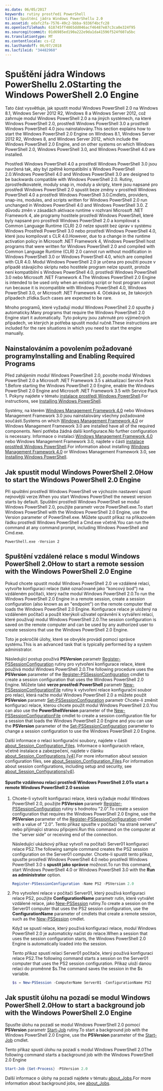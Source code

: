 ```yaml
---
ms.date: 06/05/2017
keywords: rutiny prostředí PowerShell
title: Spuštění jádra Windows PowerShellu 2.0
ms.assetid: edafc2fa-7576-49c2-bbba-9336f4bcfc28
ms.openlocfilehash: 618745ff4865dd046acf46487e87c3ca0e324f95
ms.sourcegitcommit: 01d6985ed190a222e9da1da41596f524f607a5bc
ms.translationtype: MT
ms.contentlocale: cs-CZ
ms.lasthandoff: 06/07/2018
ms.locfileid: "34482960"
---
```

# <a name="starting-the-windows-powershell-20-engine"></a><span data-ttu-id="e1374-103">Spuštění jádra Windows PowerShellu 2.0</span><span class="sxs-lookup"><span data-stu-id="e1374-103">Starting the Windows PowerShell 2.0 Engine</span></span>

<span data-ttu-id="e1374-104">Tato část vysvětluje, jak spustit modul Windows PowerShell 2.0 na Windows 8.1, Windows Server 2012 R2, Windows 8 a Windows Server 2012, což zahrnuje modul Windows PowerShell 2.0 a na jiných systémech, na které Windows PowerShell 2.0, prostředí Windows PowerShell 3.0 a prostředí Windows PowerShell 4.0 jsou nainstalovány.</span><span class="sxs-lookup"><span data-stu-id="e1374-104">This section explains how to start the Windows PowerShell 2.0 Engine on Windows 8.1, Windows Server 2012 R2, Windows 8, and Windows Server 2012, which include the Windows PowerShell 2.0 Engine, and on other systems on which Windows PowerShell 2.0, Windows PowerShell 3.0, and Windows PowerShell 4.0 are installed.</span></span>

<span data-ttu-id="e1374-105">Prostředí Windows PowerShell 4.0 a prostředí Windows PowerShell 3.0 jsou navržená tak, aby byl zpětně kompatibilní s Windows PowerShell 2.0.</span><span class="sxs-lookup"><span data-stu-id="e1374-105">Windows PowerShell 4.0 and Windows PowerShell 3.0 are designed to be backwards compatible with Windows PowerShell 2.0.</span></span> <span data-ttu-id="e1374-106">Rutiny, zprostředkovatelé, moduly snap in, moduly a skripty, které jsou napsané pro prostředí Windows PowerShell 2.0 spustit beze změny v prostředí Windows PowerShell 4.0 a prostředí Windows PowerShell 3.0.</span><span class="sxs-lookup"><span data-stu-id="e1374-106">Cmdlets, providers, snap-ins, modules, and scripts written for Windows PowerShell 2.0 run unchanged in Windows PowerShell 4.0 and Windows PowerShell 3.0.</span></span> <span data-ttu-id="e1374-107">Z důvodu změn v zásadách aktivace runtime v rozhraní Microsoft .NET Framework 4, ale programy hostitele prostředí Windows PowerShell, které byly napsané pro prostředí Windows PowerShell 2.0 a kompilovat s Common Language Runtime (CLR) 2.0 nelze spustit bez úprav v systému Windows Prostředí PowerShell 3.0 nebo prostředí Windows PowerShell 4.0, které jsou kompilovat s CLR 4.0.</span><span class="sxs-lookup"><span data-stu-id="e1374-107">However, due to a change in the runtime activation policy in Microsoft .NET Framework 4, Windows PowerShell host programs that were written for Windows PowerShell 2.0 and compiled with Common Language Runtime (CLR) 2.0 cannot run without modification in Windows PowerShell 3.0 or Windows PowerShell 4.0, which are compiled with CLR 4.0.</span></span> <span data-ttu-id="e1374-108">Modul Windows PowerShell 2.0 je určena pro použití pouze v případě stávajícího skriptu nebo hostitele program nelze spustit, protože není kompatibilní s Windows PowerShell 4.0, prostředí Windows PowerShell 3.0 nebo Microsoft .NET Framework 4.</span><span class="sxs-lookup"><span data-stu-id="e1374-108">The Windows PowerShell 2.0 Engine is intended to be used only when an existing script or host program cannot run because it is incompatible with Windows PowerShell 4.0, Windows PowerShell 3.0, or Microsoft .NET Framework 4.</span></span> <span data-ttu-id="e1374-109">Očekává se, že takových případech zřídka.</span><span class="sxs-lookup"><span data-stu-id="e1374-109">Such cases are expected to be rare.</span></span>

<span data-ttu-id="e1374-110">Mnoho programů, které vyžadují modul Windows PowerShell 2.0 spusťte ji automaticky.</span><span class="sxs-lookup"><span data-stu-id="e1374-110">Many programs that require the Windows PowerShell 2.0 Engine start it automatically.</span></span> <span data-ttu-id="e1374-111">Tyto pokyny jsou zahrnuté pro výjimečných případech, ve kterých je potřeba spustit modul ručně.</span><span class="sxs-lookup"><span data-stu-id="e1374-111">These instructions are included for the rare situations in which you need to start the engine manually.</span></span>

## <a name="installing-and-enabling-required-programs"></a><span data-ttu-id="e1374-112">Nainstalováním a povolením požadované programy</span><span class="sxs-lookup"><span data-stu-id="e1374-112">Installing and Enabling Required Programs</span></span>

<span data-ttu-id="e1374-113">Před zahájením modul Windows PowerShell 2.0, povolte modul Windows PowerShell 2.0 a Microsoft .NET Framework 3.5 s aktualizací Service Pack 1.</span><span class="sxs-lookup"><span data-stu-id="e1374-113">Before starting the Windows PowerShell 2.0 Engine, enable the Windows PowerShell 2.0 Engine and Microsoft .NET Framework 3.5 with Service Pack 1.</span></span> <span data-ttu-id="e1374-114">Pokyny najdete v tématu [instalace prostředí Windows PowerShell](Installing-Windows-PowerShell.md).</span><span class="sxs-lookup"><span data-stu-id="e1374-114">For instructions, see [Installing Windows PowerShell](Installing-Windows-PowerShell.md).</span></span>

<span data-ttu-id="e1374-115">Systémy, na kterém [Windows Management Framework 4.0](http://go.microsoft.com/fwlink/?LinkID=293881) nebo Windows Management Framework 3.0 jsou nainstalovány všechny požadované součásti.</span><span class="sxs-lookup"><span data-stu-id="e1374-115">Systems on which [Windows Management Framework 4.0](http://go.microsoft.com/fwlink/?LinkID=293881) or Windows Management Framework 3.0 are installed have all of the required components.</span></span> <span data-ttu-id="e1374-116">Není potřeba žádná další konfigurace.</span><span class="sxs-lookup"><span data-stu-id="e1374-116">No further configuration is necessary.</span></span> <span data-ttu-id="e1374-117">Informace o instalaci [Windows Management Framework 4.0](http://go.microsoft.com/fwlink/?LinkID=293881) nebo Windows Management Framework 3.0, najdete v části [instalace prostředí Windows PowerShell](Installing-Windows-PowerShell.md).</span><span class="sxs-lookup"><span data-stu-id="e1374-117">For information about installing [Windows Management Framework 4.0](http://go.microsoft.com/fwlink/?LinkID=293881) or Windows Management Framework 3.0, see [Installing Windows PowerShell](Installing-Windows-PowerShell.md).</span></span>

## <a name="how-to-start-the-windows-powershell-20-engine"></a><span data-ttu-id="e1374-118">Jak spustit modul Windows PowerShell 2.0</span><span class="sxs-lookup"><span data-stu-id="e1374-118">How to start the Windows PowerShell 2.0 Engine</span></span>

<span data-ttu-id="e1374-119">Při spuštění prostředí Windows PowerShell ve výchozím nastavení spustí nejnovější verze.</span><span class="sxs-lookup"><span data-stu-id="e1374-119">When you start Windows PowerShell the newest version starts by default.</span></span> <span data-ttu-id="e1374-120">Spuštění prostředí Windows PowerShell se modul Windows PowerShell 2.0, použijte parametr verze PowerShell.exe.</span><span class="sxs-lookup"><span data-stu-id="e1374-120">To start Windows PowerShell with the Windows PowerShell 2.0 Engine, use the Version parameter of PowerShell.exe.</span></span> <span data-ttu-id="e1374-121">Můžete spustit příkaz na příkazovém řádku prostředí Windows PowerShell a Cmd.exe včetně.</span><span class="sxs-lookup"><span data-stu-id="e1374-121">You can run the command at any command prompt, including Windows PowerShell and Cmd.exe.</span></span>

```
PowerShell.exe -Version 2
```

## <a name="how-to-start-a-remote-session-with-the-windows-powershell-20-engine"></a><span data-ttu-id="e1374-122">Spuštění vzdálené relace s modul Windows PowerShell 2.0</span><span class="sxs-lookup"><span data-stu-id="e1374-122">How to start a remote session with the Windows PowerShell 2.0 Engine</span></span>

<span data-ttu-id="e1374-123">Pokud chcete spustit modul Windows PowerShell 2.0 ve vzdálené relaci, vytvořte konfiguraci relace (také označované jako "koncový bod") na vzdáleném počítači, který načte modul Windows PowerShell 2.0.</span><span class="sxs-lookup"><span data-stu-id="e1374-123">To run the Windows PowerShell 2.0 Engine in a remote session, create a session configuration (also known as an "endpoint") on the remote computer that loads the Windows PowerShell 2.0 Engine.</span></span> <span data-ttu-id="e1374-124">Konfigurace relace je uložený na vzdáleném počítači a použít kterýkoli uživatel oprávnění k vytváření relací, které používají modul Windows PowerShell 2.0.</span><span class="sxs-lookup"><span data-stu-id="e1374-124">The session configuration is saved on the remote computer and can be used by any authorized user to create sessions that use the Windows PowerShell 2.0 Engine.</span></span>

<span data-ttu-id="e1374-125">Toto je pokročilé úlohy, které se obvykle provádí pomocí správce systému.</span><span class="sxs-lookup"><span data-stu-id="e1374-125">This is an advanced task that is typically performed by a system administrator.</span></span>

<span data-ttu-id="e1374-126">Následující postup používá **PSVersion** parametr [Register-PSSessionConfiguration](https://technet.microsoft.com/library/e9152ae2-bd6d-4056-9bc7-dc1893aa29ea) rutiny pro vytvoření konfigurace relace, které používá modul Windows PowerShell 2.0.</span><span class="sxs-lookup"><span data-stu-id="e1374-126">The following procedure uses the **PSVersion** parameter of the [Register-PSSessionConfiguration](https://technet.microsoft.com/library/e9152ae2-bd6d-4056-9bc7-dc1893aa29ea) cmdlet to create a session configuration that uses the Windows PowerShell 2.0 Engine.</span></span> <span data-ttu-id="e1374-127">Můžete také **verze prostředí PowerShell** parametr [New-PSSessionConfigurationFile](https://technet.microsoft.com/library/5f3e3633-6e90-479c-aea9-ba45a1954866) rutiny k vytvoření relace konfigurační soubor pro relaci, která načte modul Windows PowerShell 2.0 a můžete použít **PSVersion** parametr [Set-PSSessionConfiguration](https://technet.microsoft.com/library/b21fbad3-1759-4260-b206-dcb8431cd6ea) parametr Chcete-li změnit konfiguraci relace, kterou chcete použít modul Windows PowerShell 2.0.</span><span class="sxs-lookup"><span data-stu-id="e1374-127">You can also use the **PowerShellVersion** parameter of the [New-PSSessionConfigurationFile](https://technet.microsoft.com/library/5f3e3633-6e90-479c-aea9-ba45a1954866) cmdlet to create a session configuration file for a session that loads the Windows PowerShell 2.0 Engine and you can use the **PSVersion** parameter of the [Set-PSSessionConfiguration](https://technet.microsoft.com/library/b21fbad3-1759-4260-b206-dcb8431cd6ea) parameter to change a session configuration to use the Windows PowerShell 2.0 Engine.</span></span>

<span data-ttu-id="e1374-128">Další informace o relaci konfigurační soubory, najdete v části [about_Session_Configuration_Files](https://technet.microsoft.com/library/c7217447-1ebf-477b-a8ef-4dbe9a1473b8). Informace o konfiguracích relace, včetně instalace a zabezpečení, najdete v článku [about_Session_Configurations [v4]](https://technet.microsoft.com/library/a2fbe12a-350c-4d04-be50-24102824e3ab).</span><span class="sxs-lookup"><span data-stu-id="e1374-128">For more information about session configuration files, see [about_Session_Configuration_Files](https://technet.microsoft.com/library/c7217447-1ebf-477b-a8ef-4dbe9a1473b8).For information about session configurations, including setup and security, see [about_Session_Configurations[v4]](https://technet.microsoft.com/library/a2fbe12a-350c-4d04-be50-24102824e3ab).</span></span>

#### <a name="to-start-a-remote-windows-powershell-20-session"></a><span data-ttu-id="e1374-129">Spusťte vzdálenou relaci prostředí Windows PowerShell 2.0</span><span class="sxs-lookup"><span data-stu-id="e1374-129">To start a remote Windows PowerShell 2.0 session</span></span>

1. <span data-ttu-id="e1374-130">Chcete-li vytvořit konfiguraci relace, která vyžaduje modul Windows PowerShell 2.0, použijte **PSVersion** parametr [Register-PSSessionConfiguration](https://technet.microsoft.com/library/e9152ae2-bd6d-4056-9bc7-dc1893aa29ea) rutiny s hodnotou "2.0".</span><span class="sxs-lookup"><span data-stu-id="e1374-130">To create a session configuration that requires the Windows PowerShell 2.0 Engine, use the **PSVersion** parameter of the [Register-PSSessionConfiguration](https://technet.microsoft.com/library/e9152ae2-bd6d-4056-9bc7-dc1893aa29ea) cmdlet with a value of "2.0".</span></span> <span data-ttu-id="e1374-131">Tento příkaz spusťte v počítači "na straně serveru" nebo přijímající stranou připojení.</span><span class="sxs-lookup"><span data-stu-id="e1374-131">Run this command on the computer at the "server side" or receiving end of the connection.</span></span>

   <span data-ttu-id="e1374-132">Následující ukázkový příkaz vytvoří na počítači Server01 konfiguraci relace PS2.</span><span class="sxs-lookup"><span data-stu-id="e1374-132">The following sample command creates the PS2 session configuration on the Server01 computer.</span></span> <span data-ttu-id="e1374-133">Chcete-li spustit tento příkaz, spusťte prostředí Windows PowerShell 4.0 nebo prostředí Windows PowerShell 3.0 s **spustit jako správce** možnost.</span><span class="sxs-lookup"><span data-stu-id="e1374-133">To run this command, start Windows PowerShell 4.0 or Windows PowerShell 3.0 with the **Run as administrator** option.</span></span>

   ```powershell
   Register-PSSessionConfiguration -Name PS2 -PSVersion 2.0
   ```

2. <span data-ttu-id="e1374-134">Pro vytvoření relace v počítači Server01, který používá konfiguraci relace PS2, použijte **ConfigurationName** parametr rutin, které vytvářet vzdálené relace, jako [New-PSSession](https://technet.microsoft.com/library/76f6628c-054c-4eda-ba7a-a6f28daaa26f) rutiny.</span><span class="sxs-lookup"><span data-stu-id="e1374-134">To create a session on the Server01 computer that uses the PS2 session configuration, use the **ConfigurationName** parameter of cmdlets that create a remote session, such as the [New-PSSession](https://technet.microsoft.com/library/76f6628c-054c-4eda-ba7a-a6f28daaa26f) cmdlet.</span></span>

   <span data-ttu-id="e1374-135">Když se spustí relace, který používá konfiguraci relace, modul Windows PowerShell 2.0 je automaticky načíst do relace.</span><span class="sxs-lookup"><span data-stu-id="e1374-135">When a session that uses the session configuration starts, the Windows PowerShell 2.0 Engine is automatically loaded into the session.</span></span>

   <span data-ttu-id="e1374-136">Tento příkaz spustí relaci Server01 počítače, který používá konfiguraci relace PS2.</span><span class="sxs-lookup"><span data-stu-id="e1374-136">The following command starts a session on the Server01 computer that uses the PS2 session configuration.</span></span> <span data-ttu-id="e1374-137">Příkaz uloží danou relaci do proměnné $s.</span><span class="sxs-lookup"><span data-stu-id="e1374-137">The command saves the session in the $s variable.</span></span>

   ```powershell
   $s = New-PSSession -ComputerName Server01 -ConfigurationName PS2
   ```

## <a name="how-to-start-a-background-job-with-the-windows-powershell-20-engine"></a><span data-ttu-id="e1374-138">Jak spustit úlohu na pozadí se modul Windows PowerShell 2.0</span><span class="sxs-lookup"><span data-stu-id="e1374-138">How to start a background job with the Windows PowerShell 2.0 Engine</span></span>

<span data-ttu-id="e1374-139">Spusťte úlohu na pozadí se modul Windows PowerShell 2.0 pomocí **PSVersion** parametr [Start-Job](https://technet.microsoft.com/library/2bc04935-0deb-4ec0-b856-d7290cca6442) rutiny.</span><span class="sxs-lookup"><span data-stu-id="e1374-139">To start a background job with the Windows PowerShell 2.0 Engine, use the **PSVersion** parameter of the [Start-Job](https://technet.microsoft.com/library/2bc04935-0deb-4ec0-b856-d7290cca6442) cmdlet.</span></span>

<span data-ttu-id="e1374-140">Tento příkaz spustí úlohu na pozadí s modul Windows PowerShell 2.0</span><span class="sxs-lookup"><span data-stu-id="e1374-140">The following command starts a background job with the Windows PowerShell 2.0 Engine</span></span>

```powershell
Start-Job {Get-Process} -PSVersion 2.0
```

<span data-ttu-id="e1374-141">Další informace o úlohy na pozadí najdete v tématu [about_Jobs](/powershell/module/microsoft.powershell.core/about/about_jobs).</span><span class="sxs-lookup"><span data-stu-id="e1374-141">For more information about background jobs, see [about_Jobs](/powershell/module/microsoft.powershell.core/about/about_jobs).</span></span>